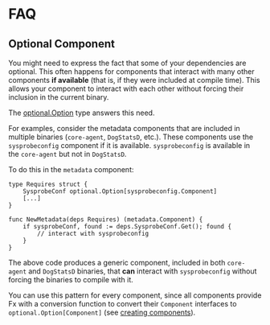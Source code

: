 # FAQ

<!-- TODO: Should we migrate the FAQ from confluence here ? -->

## Optional Component

You might need to express the fact that some of your dependencies are optional. This often happens for
components that interact with many other components **if available** (that is, if they were included at compile time). This allows
your component to interact with each other without forcing their inclusion in the current binary.

The [optional.Option](https://github.com/DataDog/datadog-agent/tree/main/pkg/util/optional) type answers this need.

For examples, consider the metadata components that are included in multiple binaries (`core-agent`, `DogStatsD`, etc.).
These components use the `sysprobeconfig` component if it is available. `sysprobeconfig` is available in the
`core-agent` but not in `DogStatsD`.

To do this in the `metadata` component:

```
type Requires struct {
    SysprobeConf optional.Option[sysprobeconfig.Component]
    [...]
}

func NewMetadata(deps Requires) (metadata.Component) {
    if sysprobeConf, found := deps.SysprobeConf.Get(); found {
        // interact with sysprobeconfig
    }
}
```

The above code produces a generic component, included in both `core-agent` and `DogStatsD` binaries, that **can**
interact with `sysprobeconfig` without forcing the binaries to compile with it.

You can use this pattern for every component, since all components provide Fx with a conversion function to convert their
`Component` interfaces to `optional.Option[Component]` (see [creating components](creating-components.md)).


